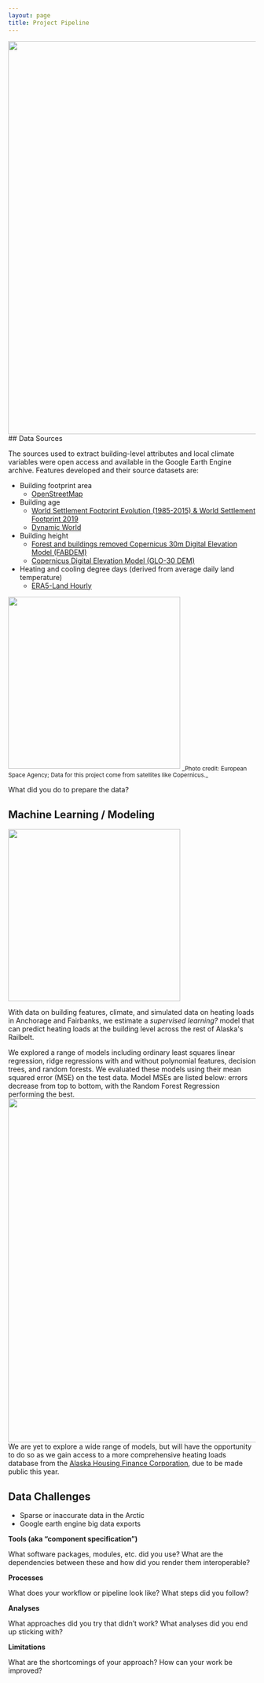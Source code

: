 ```yaml
---
layout: page
title: Project Pipeline
---
```

<img src="{{ site.url }}{{ site.baseurl }}/assets/img/pipeline.png" width="800">
## Data Sources

The sources used to extract building-level attributes and local climate variables were open access and available in the Google Earth Engine archive. Features developed and their source datasets are:
+ Building footprint area
	+ [OpenStreetMap](https://www.openstreetmap.org)
+ Building age
	+ [World Settlement Footprint Evolution (1985-2015) & World Settlement Footprint 2019](https://samapriya.github.io/awesome-gee-community-datasets/projects/wsf/)
	+ [Dynamic World](https://developers.google.com/earth-engine/datasets/catalog/GOOGLE_DYNAMICWORLD_V1)
+ Building height
	+ [Forest and buildings removed Copernicus 30m Digital Elevation Model (FABDEM)](https://samapriya.github.io/awesome-gee-community-datasets/projects/fabdem/)
	+ [Copernicus Digital Elevation Model (GLO-30 DEM)](https://samapriya.github.io/awesome-gee-community-datasets/projects/glo30/)
+ Heating and cooling degree days (derived from average daily land temperature)
	+ [ERA5-Land Hourly](https://developers.google.com/earth-engine/datasets/catalog/ECMWF_ERA5_LAND_HOURLY)

<img src="{{ site.url }}{{ site.baseurl }}/assets/img/copernicus_sat.png" width="350">
<sub>_Photo credit: European Space Agency; Data for this project come from satellites like Copernicus._</sub>

What did you do to prepare the data?

## Machine Learning / Modeling
<img src="{{ site.url }}{{ site.baseurl }}/assets/img/ak_anch_fair.png" width="350">
<!--  note you can make text wrap by adding img align="right" before img src-->

With data on building features, climate, and simulated data on heating loads in Anchorage and Fairbanks, we estimate a _supervised learning?_ model that can predict heating loads at the building level across the rest of Alaska's Railbelt.

We explored a range of models including ordinary least squares linear regression, ridge regressions with and without polynomial features, decision trees, and random forests. We evaluated these models using their mean squared error (MSE) on the test data. Model MSEs are listed below: errors decrease from top to bottom, with the Random Forest Regression performing the best.
<img src="{{ site.url }}{{ site.baseurl }}/assets/img/mse.png" width="700">
We are yet to explore a wide range of models, but will have the opportunity to do so as we gain access to a more comprehensive heating loads database from the [Alaska Housing Finance Corporation](https://www.ahfc.us/), due to be made public this year.

## Data Challenges
+ Sparse or inaccurate data in the Arctic
+ Google earth engine big data exports


**Tools (aka “component specification”)**

What software packages, modules, etc. did you use? 
What are the dependencies between these and how did you render them interoperable?

**Processes**

What does your workflow or pipeline look like? 
What steps did you follow? 

**Analyses**

What approaches did you try that didn’t work?
What analyses did you end up sticking with?

**Limitations**

What are the shortcomings of your approach?
How can your work be improved?
